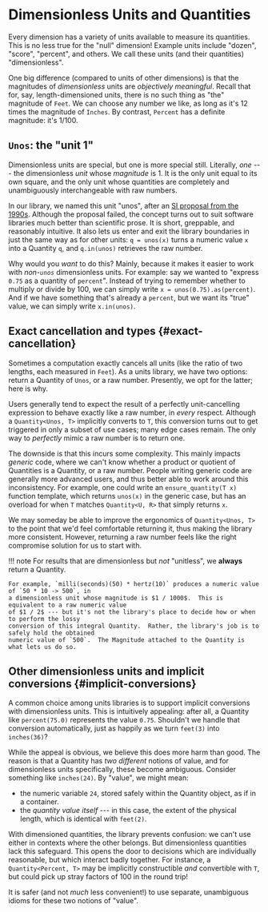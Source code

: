 # Dimensionless Units and Quantities

Every dimension has a variety of units available to measure its quantities.  This is no less true
for the "null" dimension!  Example units include "dozen", "score", "percent", and others.  We call
these units (and their quantities) "dimensionless".

One big difference (compared to units of other dimensions) is that the magnitudes of _dimensionless_
units are _objectively meaningful_.  Recall that for, say, length-dimensioned units, there is no
such thing as "the" magnitude of `Feet`.  We can choose any number we like, as long as it's 12 times
the magnitude of `Inches`.  By contrast, `Percent` has a definite magnitude: it's $1/100$.

## `Unos`: the "unit 1"

Dimensionless units are special, but one is more special still.  Literally, _one_ --- the
dimensionless _unit_ whose _magnitude_ is 1.  It is the only unit equal to its own square, and the
only unit whose quantities are completely and unambiguously interchangeable with raw numbers.

In our library, we named this unit "unos", after an [SI proposal from the 1990s][unos].  Although
the proposal failed, the concept turns out to suit software libraries much better than scientific
prose. It is short, greppable, and reasonably intuitive.  It also lets us enter and exit the library
boundaries in just the same way as for other units: `q = unos(x)` turns a numeric value `x` into
a Quantity `q`, and `q.in(unos)` retrieves the raw number.

Why would you _want_ to do this?  Mainly, because it makes it easier to work with _non-`unos`_
dimensionless units.  For example: say we wanted to "express `0.75` as a quantity of `percent`".
Instead of trying to remember whether to multiply or divide by 100, we can simply write
`x = unos(0.75).as(percent)`.  And if we have something that's already a `percent`, but we want its
"true" value, we can simply write `x.in(unos)`.

## Exact cancellation and types {#exact-cancellation}

Sometimes a computation exactly cancels all units (like the ratio of two lengths, each measured in
`Feet`).  As a units library, we have two options: return a Quantity of `Unos`, or a raw number.
Presently, we opt for the latter; here is why.

Users generally tend to expect the result of a perfectly unit-cancelling expression to behave
exactly like a raw number, in _every_ respect.  Although a `Quantity<Unos, T>` implicitly converts
to `T`, this conversion turns out to get triggered in only a subset of use cases; many edge cases
remain.  The only way to _perfectly_ mimic a raw number is to return one.

The downside is that this incurs some complexity.  This mainly impacts _generic_ code, where we
can't know whether a product or quotient of Quantities is a Quantity, or a raw number.  People
writing generic code are generally more advanced users, and thus better able to work around this
inconsistency.  For example, one could write an `ensure_quantity(T x)` function template, which
returns `unos(x)` in the generic case, but has an overload for when `T` matches `Quantity<U, R>`
that simply returns `x`.

We may someday be able to improve the ergonomics of `Quantity<Unos, T>` to the point that we'd feel
comfortable returning it, thus making the library more consistent.  However, returning a raw number
feels like the right compromise solution for us to start with.

!!! note
    For results that are dimensionless but _not_ "unitless", we **always** return a Quantity.

    For example, `milli(seconds)(50) * hertz(10)` produces a numeric value of `50 * 10 -> 500`, in
    a dimensionless unit whose magnitude is $1 / 1000$.  This is equivalent to a raw numeric value
    of $1 / 2$ --- but it's not the library's place to decide how or when to perform the lossy
    conversion of this integral Quantity.  Rather, the library's job is to safely hold the obtained
    numeric value of `500`.  The Magnitude attached to the Quantity is what lets us do so.

## Other dimensionless units and implicit conversions {#implicit-conversions}

A common choice among units libraries is to support implicit conversions with dimensionless units.
This is intuitively appealing: after all, a Quantity like `percent(75.0)` represents the value
`0.75`.  Shouldn't we handle that conversion automatically, just as happily as we turn `feet(3)`
into `inches(36)`?

While the appeal is obvious, we believe this does more harm than good.  The reason is that
a Quantity has _two different_ notions of value, and for dimensionless units specifically, these
become ambiguous.  Consider something like `inches(24)`.  By "value", we might mean:

- the numeric variable `24`, stored safely within the Quantity object, as if in a container.
- the _quantity value itself_ --- in this case, the extent of the physical length, which is identical
  with `feet(2)`.

With dimensioned quantities, the library prevents confusion: we can't use either in contexts where
the other belongs.  But dimensionless quantities lack this safeguard.  This opens the door to
decisions which are individually reasonable, but which interact badly together.  For instance,
a `Quantity<Percent, T>` may be implicitly constructible _and_ convertible with `T`, but could pick
up stray factors of 100 in the round trip!

It is safer (and not _much_ less convenient!) to use separate, unambiguous idioms for these two
notions of "value".

[unos]: https://archive.iupap.org/commissions/interunion/iu14/ga-99.html
